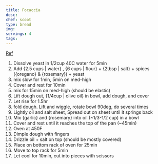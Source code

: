 ```yaml
---
title: Focaccia
desc:
chef: scoot
type: bread
img:
servings: 4
tags:
---
```



[Ref](https://www.youtube.com/watch?v=NGnMrM9qDtE)


1. Dissolve yeast in 1/2cup 40C water for 5min
2. Add {2.5 cups | water} , {6 cups | flour} + {2tbsp | salt} + spices ({oregano} & {rosemary}) + yeast
4. mix slow for 1min, 5min on med-high
5. Cover and rest for 10min
6. mix for 15min on med-high (should be elastic)
7. Lift dough out, {1/4cup | olive oil} in bowl, add dough, and cover
8. Let rise for 1.5hr
9. fold dough. Lift and wiggle, rotate bowl 90deg, do several times
10. Lightly oil and salt sheet, Spread out on sheet until it springs back
11. Mix {garlic} and {rosemary} into oil (~1/3-1/2 cup) in a bowl
12. Cover and rest until it reaches the top of the pan (~45min)
13. Oven at 450F
14. Dimple dough with fingers
15. Drizzle oil + salt on top (should be mostly covered)
16. Place on bottom rack of oven for 25min
17. Move to top rack for 5min
18. Let cool for 10min, cut into pieces with scissors
